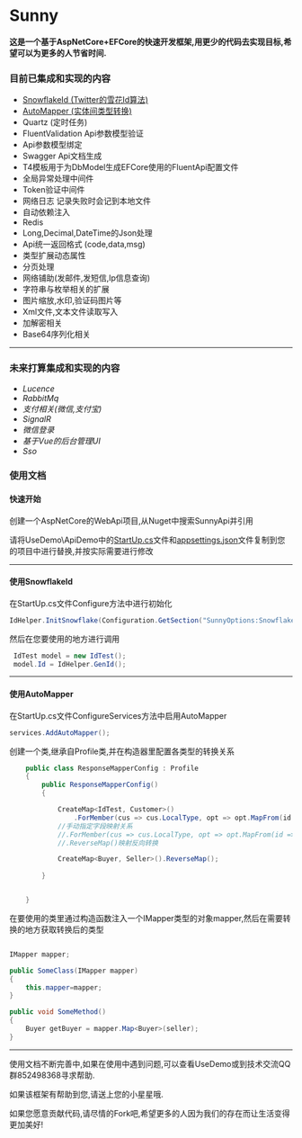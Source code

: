 # Sunny
**这是一个基于AspNetCore+EFCore的快速开发框架,用更少的代码去实现目标,希望可以为更多的人节省时间.**


### 目前已集成和实现的内容

- <a href="#snowflakeId">SnowflakeId (Twitter的雪花Id算法)</a>
- <a href="#autoMapper">AutoMapper (实体间类型转换)</a>
- Quartz (定时任务)
- FluentValidation Api参数模型验证
- Api参数模型绑定
- Swagger Api文档生成
- T4模板用于为DbModel生成EFCore使用的FluentApi配置文件
- 全局异常处理中间件
- Token验证中间件
- 网络日志 记录失败时会记到本地文件
- 自动依赖注入
- Redis
- Long,Decimal,DateTime的Json处理
- Api统一返回格式 (code,data,msg)
- 类型扩展动态属性
- 分页处理
- 网络铺助(发邮件,发短信,Ip信息查询)
- 字符串与枚举相关的扩展
- 图片缩放,水印,验证码图片等
- Xml文件,文本文件读取写入
- 加解密相关
- Base64序列化相关

---

### 未来打算集成和实现的内容

- *Lucence*
- *RabbitMq*
- *支付相关(微信,支付宝)*
- *SignalR*
- *微信登录*
- *基于Vue的后台管理UI*
- *Sso*

  

### 使用文档

#### 快速开始

创建一个AspNetCore的WebApi项目,从Nuget中搜索SunnyApi并引用



请将UseDemo\ApiDemo中的[StartUp.cs](https://github.com/MackYang/Sunny/tree/master/UseDemo/ApiDemo/Startup.cs)文件和[appsettings.json](https://github.com/MackYang/Sunny/tree/master/UseDemo/ApiDemo/appsettings.json)文件复制到您的项目中进行替换,并按实际需要进行修改


---

#### <a name="snowflakeId">使用SnowflakeId</a>

在StartUp.cs文件Configure方法中进行初始化
```cs
IdHelper.InitSnowflake(Configuration.GetSection("SunnyOptions:SnowflakeOption").Get<SnowflakeOption>());

```
然后在您要使用的地方进行调用
```cs
 IdTest model = new IdTest();
 model.Id = IdHelper.GenId();
```

---

#### <a name="autoMapper">使用AutoMapper</a>

在StartUp.cs文件ConfigureServices方法中启用AutoMapper

```cs
services.AddAutoMapper();
```

创建一个类,继承自Profile类,并在构造器里配置各类型的转换关系

```cs
    public class ResponseMapperConfig : Profile
    {
        public ResponseMapperConfig()
        {

            CreateMap<IdTest, Customer>()
                .ForMember(cus => cus.LocalType, opt => opt.MapFrom(id => id.requestType)).ReverseMap();
            //手动指定字段映射关系
            //.ForMember(cus => cus.LocalType, opt => opt.MapFrom(id => id.requestType))
            //.ReverseMap()映射反向转换

            CreateMap<Buyer, Seller>().ReverseMap();
           
        }


    }
```

在要使用的类里通过构造函数注入一个IMapper类型的对象mapper,然后在需要转换的地方获取转换后的类型

```cs

IMapper mapper;

public SomeClass(IMapper mapper)
{
    this.mapper=mapper;
}

public void SomeMethod()
{
    Buyer getBuyer = mapper.Map<Buyer>(seller);
}
```
---

使用文档不断完善中,如果在使用中遇到问题,可以查看UseDemo或到技术交流QQ群852498368寻求帮助.

如果该框架有帮助到您,请送上您的小星星哦.

如果您愿意贡献代码,请尽情的Fork吧,希望更多的人因为我们的存在而让生活变得更加美好!

